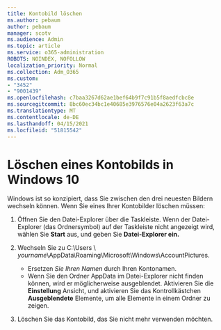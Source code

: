 ```yaml
---
title: Kontobild löschen
ms.author: pebaum
author: pebaum
manager: scotv
ms.audience: Admin
ms.topic: article
ms.service: o365-administration
ROBOTS: NOINDEX, NOFOLLOW
localization_priority: Normal
ms.collection: Adm_O365
ms.custom:
- "3452"
- "9001439"
ms.openlocfilehash: c7baa3267d62ae1bef64b9f7c91b5f8aedfcbc8e
ms.sourcegitcommit: 8bc60ec34bc1e40685e3976576e04a2623f63a7c
ms.translationtype: MT
ms.contentlocale: de-DE
ms.lasthandoff: 04/15/2021
ms.locfileid: "51815542"
---
```

# <a name="delete-an-account-picture-in-windows-10"></a>Löschen eines Kontobilds in Windows 10

Windows ist so konzipiert, dass Sie zwischen den drei neuesten Bildern wechseln können. Wenn Sie eines Ihrer Kontobilder löschen müssen:

1. Öffnen Sie den Datei-Explorer über die Taskleiste. Wenn der Datei-Explorer (das Ordnersymbol) auf der Taskleiste nicht angezeigt wird, wählen Sie **Start** aus, und geben Sie **Datei-Explorer ein.**

2. Wechseln Sie zu C:\Users \\ *yourname*\AppData\Roaming\Microsoft\Windows\AccountPictures. 
    - Ersetzen *Sie Ihren Namen* durch Ihren Kontonamen.
    - Wenn Sie den Ordner AppData im Datei-Explorer nicht finden können, wird er möglicherweise ausgeblendet. Aktivieren Sie die **Einstellung** Ansicht, und aktivieren Sie das Kontrollkästchen **Ausgeblendete** Elemente, um alle Elemente in einem Ordner zu zeigen.

3. Löschen Sie das Kontobild, das Sie nicht mehr verwenden möchten.
 
 